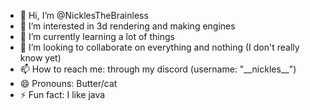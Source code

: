 - 👋 Hi, I’m @NicklesTheBrainless
- 👀 I’m interested in 3d rendering and making engines
- 🌱 I’m currently learning a lot of things
- 💞️ I’m looking to collaborate on everything and nothing (I don't really know yet)
- 📫 How to reach me: through my discord (username: "\_\_nickles\_\_")
- 😄 Pronouns: Butter/cat
- ⚡ Fun fact: I like java
